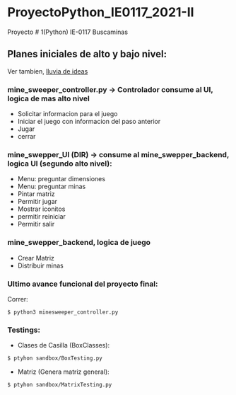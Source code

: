 # ProyectoPython_IE0117_2021-II
Proyecto # 1(Python) IE-0117 Buscaminas

## Planes iniciales de alto y bajo nivel:
Ver tambien, [lluvia de ideas](https://docs.google.com/spreadsheets/d/1ExaA3SSjnD2yHSH6oEkQ7PLAEW0kYarp5tVv0T_rSxA/edit#gid=0)

### mine_sweeper_controller.py -> Controlador consume al UI, logica de mas alto nivel
* Solicitar informacion para el juego
* Iniciar el juego con informacion del paso anterior
* Jugar
* cerrar

### mine_swepper_UI (DIR) -> consume al mine_swepper_backend, logica UI (segundo alto nivel):
* Menu: preguntar dimensiones
* Menu: preguntar minas
* Pintar matriz
* Permitir jugar
* Mostrar iconitos
* permitir reiniciar
* Permitir salir

### mine_swepper_backend, logica de juego
* Crear Matriz
* Distribuir minas


### Ultimo avance funcional del proyecto final:
Correr:
```
$ python3 minesweeper_controller.py 
```

### Testings:

* Clases de Casilla (BoxClasses):

`````sh
$ ptyhon sandbox/BoxTesting.py 
`````

* Matriz (Genera matriz general):

`````sh
$ ptyhon sandbox/MatrixTesting.py   
`````

